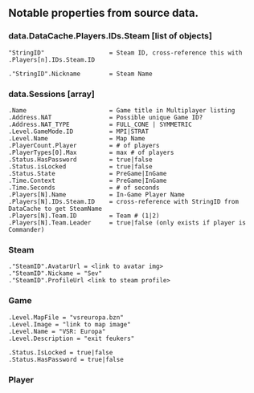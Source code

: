 ## Notable properties from source data.

### data.DataCache.Players.IDs.Steam [list of objects]
	
	"StringID"                  = Steam ID, cross-reference this with .Players[n].IDs.Steam.ID 

	."StringID".Nickname        = Steam Name

### data.Sessions [array]

	.Name                       = Game title in Multiplayer listing
	.Address.NAT				= Possible unique Game ID?
	.Address.NAT_TYPE           = FULL_CONE | SYMMETRIC
	.Level.GameMode.ID          = MPI|STRAT
	.Level.Name                 = Map Name
	.PlayerCount.Player         = # of players
	.PlayerTypes[0].Max         = max # of players
	.Status.HasPassword         = true|false
	.Status.isLocked            = true|false
	.Status.State               = PreGame|InGame
	.Time.Context               = PreGame|InGame
	.Time.Seconds               = # of seconds
	.Players[N].Name            = In-Game Player Name
	.Players[N].IDs.Steam.ID    = cross-reference with StringID from DataCache to get SteamName
	.Players[N].Team.ID         = Team # (1|2)
	.Players[N].Team.Leader     = true|false (only exists if player is Commander)

### Steam

	."SteamID".AvatarUrl = <link to avatar img>
	."SteamID".Nickame = "Sev"
	."SteamID".ProfileUrl <link to steam profile>

### Game

	.Level.MapFile = "vsreuropa.bzn"
	.Level.Image = "link to map image"
	.Level.Name = "VSR: Europa"
	.Level.Description = "exit feukers"

	.Status.IsLocked = true|false
	.Status.HasPassword = true|false
	
### Player
